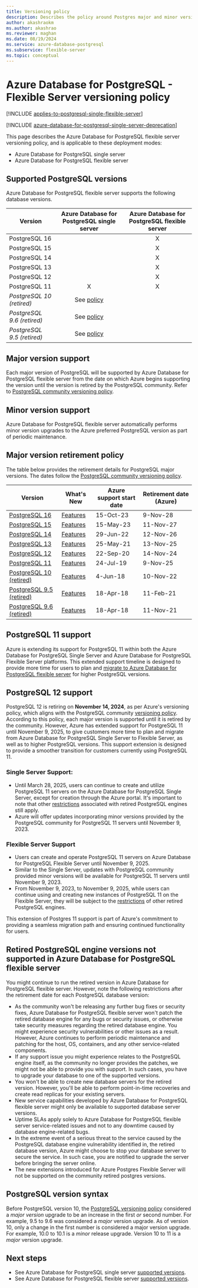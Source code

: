 ```yaml
---
title: Versioning policy
description: Describes the policy around Postgres major and minor versions in Azure Database for PostgreSQL - Single Server and Azure Database for PostgreSQL - Flexible Server.
author: akashraokm
ms.author: akashrao
ms.reviewer: maghan
ms.date: 08/19/2024
ms.service: azure-database-postgresql
ms.subservice: flexible-server
ms.topic: conceptual
---
```


# Azure Database for PostgreSQL - Flexible Server versioning policy

[!INCLUDE [applies-to-postgresql-single-flexible-server](../includes/applies-to-postgresql-single-flexible-server.md)]

[!INCLUDE [azure-database-for-postgresql-single-server-deprecation](../includes/azure-database-for-postgresql-single-server-deprecation.md)]

This page describes the Azure Database for PostgreSQL flexible server versioning policy, and is applicable to these deployment modes:

* Azure Database for PostgreSQL single server
* Azure Database for PostgreSQL flexible server

## Supported PostgreSQL versions

Azure Database for PostgreSQL flexible server supports the following database versions.

| Version | Azure Database for PostgreSQL single server | Azure Database for PostgreSQL flexible server |
| ----- | :------: | :----: |
| PostgreSQL 16 |   | X |
| PostgreSQL 15 |   | X |
| PostgreSQL 14 |   | X |
| PostgreSQL 13 |   | X |
| PostgreSQL 12 |   | X |
| PostgreSQL 11 | X | X |
| *PostgreSQL 10 (retired)* | See [policy](#retired-postgresql-engine-versions-not-supported-in-azure-database-for-postgresql-flexible-server) |  |
| *PostgreSQL 9.6 (retired)* | See [policy](#retired-postgresql-engine-versions-not-supported-in-azure-database-for-postgresql-flexible-server) |  |
| *PostgreSQL 9.5 (retired)* | See [policy](#retired-postgresql-engine-versions-not-supported-in-azure-database-for-postgresql-flexible-server) |  |

## Major version support

Each major version of PostgreSQL will be supported by Azure Database for PostgreSQL flexible server from the date on which Azure begins supporting the version until the version is retired by the PostgreSQL community. Refer to [PostgreSQL community versioning policy](https://www.postgresql.org/support/versioning/).

## Minor version support

Azure Database for PostgreSQL flexible server automatically performs minor version upgrades to the Azure preferred PostgreSQL version as part of periodic maintenance.

## Major version retirement policy

The table below provides the retirement details for PostgreSQL major versions. The dates follow the [PostgreSQL community versioning policy](https://www.postgresql.org/support/versioning/).

|Version|What's New                   |Azure support start date|Retirement date (Azure)                      |
|-------|-----------------------------|------------------------|---------------------------------------------|
|[PostgreSQL 16](https://www.postgresql.org/about/news/postgresql-16-released-2715/)|[Features](https://www.postgresql.org/docs/16/release-16.html)|15-Oct-23               |9-Nov-28                                     |
|[PostgreSQL 15](https://www.postgresql.org/about/news/postgresql-15-released-2526/)|[Features](https://www.postgresql.org/docs/15/release-15.html)|15-May-23               |11-Nov-27                                    |
|[PostgreSQL 14](https://www.postgresql.org/about/news/postgresql-14-released-2318/)|[Features](https://www.postgresql.org/docs/14/release-14.html)|29-Jun-22               |12-Nov-26                                    |
|[PostgreSQL 13](https://www.postgresql.org/about/news/postgresql-13-released-2077/)|[Features](https://www.postgresql.org/docs/13/release-13.html)|25-May-21               |13-Nov-25                                    |
|[PostgreSQL 12](https://www.postgresql.org/about/news/postgresql-12-released-1976/)|[Features](https://www.postgresql.org/docs/12/release-12.html)|22-Sep-20               |14-Nov-24                                    |
|[PostgreSQL 11](https://www.postgresql.org/about/news/postgresql-11-released-1894/)|[Features](https://www.postgresql.org/docs/11/release-11.html)|24-Jul-19               |9-Nov-25                                     |
|[PostgreSQL 10 (retired)](https://www.postgresql.org/about/news/postgresql-10-released-1786/)|[Features](https://wiki.postgresql.org/wiki/New_in_postgres_10)|4-Jun-18                |10-Nov-22                                    |
|[PostgreSQL 9.5 (retired)](https://www.postgresql.org/about/news/postgresql-132-126-1111-1016-9621-and-9525-released-2165/)|[Features](https://www.postgresql.org/docs/9.5/release-9-5.html)|18-Apr-18               |11-Feb-21                                    |
|[PostgreSQL 9.6 (retired)](https://www.postgresql.org/about/news/postgresql-96-released-1703/)|[Features](https://wiki.postgresql.org/wiki/NewIn96)|18-Apr-18               |11-Nov-21                                    |

## PostgreSQL 11 support

Azure is extending its support for PostgreSQL 11 within both the Azure Database for PostgreSQL Single Server and Azure Database for PostgreSQL Flexible Server platforms. This extended support timeline is designed to provide more time for users to plan and [migrate to Azure Database for PostgreSQL flexible server](../migrate/concepts-single-to-flexible.md) for higher PostgreSQL versions.

## PostgreSQL 12 support

PostgreSQL 12 is retiring on **November 14, 2024**, as per Azure's versioning policy, which aligns with the PostgreSQL community [versioning policy](https://www.postgresql.org/support/versioning/). According to this policy, each major version is supported until it is retired by the community. However, Azure has extended support for PostgreSQL 11 until November 9, 2025, to give customers more time to plan and migrate from Azure Database for PostgreSQL Single Server to Flexible Server, as well as to higher PostgreSQL versions. This support extension is designed to provide a smoother transition for customers currently using PostgreSQL 11.

### Single Server Support:
- Until March 28, 2025, users can continue to create and utilize PostgreSQL 11 servers on the Azure Database for PostgreSQL Single Server, except for creation through the Azure portal. It's important to note that other [restrictions](#retired-postgresql-engine-versions-not-supported-in-azure-database-for-postgresql-flexible-server) associated with retired PostgreSQL engines still apply.
- Azure will offer updates incorporating minor versions provided by the PostgreSQL community for PostgreSQL 11 servers until November 9, 2023.

### Flexible Server Support
- Users can create and operate PostgreSQL 11 servers on Azure Database for PostgreSQL Flexible Server until November 9, 2025. 
- Similar to the Single Server, updates with PostgreSQL community provided minor versions will be available for PostgreSQL 11 servers until November 9, 2023.
- From November 9, 2023, to November 9, 2025, while users can continue using and creating new instances of PostgreSQL 11 on the Flexible Server, they will be subject to the [restrictions](#retired-postgresql-engine-versions-not-supported-in-azure-database-for-postgresql-flexible-server) of other retired PostgreSQL engines.

This extension of Postgres 11 support is part of Azure's commitment to providing a seamless migration path and ensuring continued functionality for users.

## Retired PostgreSQL engine versions not supported in Azure Database for PostgreSQL flexible server

You might continue to run the retired version in Azure Database for PostgreSQL flexible server. However, note the following restrictions after the retirement date for each PostgreSQL database version:
- As the community won't be releasing any further bug fixes or security fixes, Azure Database for PostgreSQL flexible server won't patch the retired database engine for any bugs or security issues, or otherwise take security measures regarding the retired database engine. You might experience security vulnerabilities or other issues as a result. However, Azure continues to perform periodic maintenance and patching for the host, OS, containers, and any other service-related components.
- If any support issue you might experience relates to the PostgreSQL engine itself, as the community no longer provides the patches, we might not be able to provide you with support. In such cases, you have to upgrade your database to one of the supported versions.
- You won't be able to create new database servers for the retired version. However, you'll be able to perform point-in-time recoveries and create read replicas for your existing servers.
- New service capabilities developed by Azure Database for PostgreSQL flexible server might only be available to supported database server versions.
- Uptime SLAs apply solely to Azure Database for PostgreSQL flexible server service-related issues and not to any downtime caused by database engine-related bugs.  
- In the extreme event of a serious threat to the service caused by the PostgreSQL database engine vulnerability identified in, the retired database version, Azure might choose to stop your database server to secure the service. In such case, you are notified to upgrade the server before bringing the server online.
- The new extensions introduced for Azure Postgres Flexible Server will not be supported on the community retired postgres versions.

  
## PostgreSQL version syntax

Before PostgreSQL version 10, the [PostgreSQL versioning policy](https://www.postgresql.org/support/versioning/) considered a _major version_ upgrade to be an increase in the first _or_ second number. For example, 9.5 to 9.6 was considered a _major_ version upgrade. As of version 10, only a change in the first number is considered a major version upgrade. For example, 10.0 to 10.1 is a _minor_ release upgrade. Version 10 to 11 is a _major_ version upgrade.

## Next steps

- See Azure Database for PostgreSQL single server [supported versions](../single-server/concepts-supported-versions.md).
- See Azure Database for PostgreSQL flexible server [supported versions](concepts-supported-versions.md).
